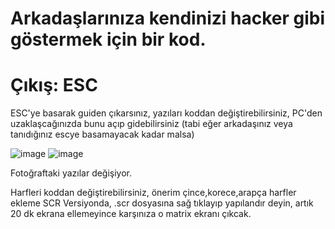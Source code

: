 # Arkadaşlarınıza kendinizi hacker gibi göstermek için bir kod.
# Çıkış: ESC

ESC'ye basarak guiden çıkarsınız, yazıları koddan değiştirebilirsiniz, 
PC'den uzaklaşcağınızda bunu açıp gidebilirsiniz (tabi eğer arkadaşınız veya tanıdığınız escye basamayacak kadar malsa)




![image](https://github.com/user-attachments/assets/f18c2872-6e7d-4227-a3bf-2504addcb048)
![image](https://github.com/user-attachments/assets/9e21548d-e0db-4a75-8754-05b98877b558)




Fotoğraftaki yazılar değişiyor.

Harfleri koddan değiştirebilirsiniz, önerim çince,korece,arapça harfler ekleme
SCR Versiyonda, .scr dosyasına sağ tıklayıp yapılandır deyin, artık 20 dk ekrana ellemeyince karşınıza o matrix ekranı çıkcak.
